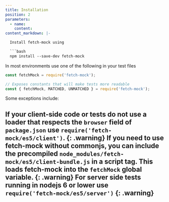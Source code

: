 ```yaml
---
title: Installation
position: 2
parameters:
  - name:
    content:
content_markdown: |-

  Install fetch-mock using

  ```bash
  npm install --save-dev fetch-mock
  ```

  In most environments use one of the following in your test files

  ```js
  const fetchMock = require('fetch-mock');

  // Exposes constants that will make tests more readable
  const { fetchMock, MATCHED, UNMATCHED } = require('fetch-mock');
  ```

  Some exceptions include:

  If your client-side code or tests do not use a loader that respects the `browser` field of `package.json` use `require('fetch-mock/es5/client')`.
  {: .warning}
  If you need to use fetch-mock without commonjs, you can include the precompiled `node_modules/fetch-mock/es5/client-bundle.js` in a script tag. This loads fetch-mock into the `fetchMock` global variable.
  {: .warning}
  For server side tests running in nodejs 6 or lower use<br>
  `require('fetch-mock/es5/server')`
  {: .warning}
---
```


